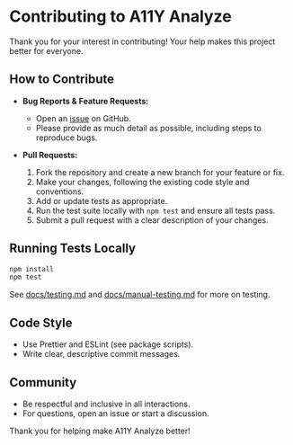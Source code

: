 # Contributing to A11Y Analyze

Thank you for your interest in contributing! Your help makes this project better for everyone.

## How to Contribute

- **Bug Reports & Feature Requests:**
  - Open an [issue](https://github.com/pclark/a11yanalyze/issues) on GitHub.
  - Please provide as much detail as possible, including steps to reproduce bugs.

- **Pull Requests:**
  1. Fork the repository and create a new branch for your feature or fix.
  2. Make your changes, following the existing code style and conventions.
  3. Add or update tests as appropriate.
  4. Run the test suite locally with `npm test` and ensure all tests pass.
  5. Submit a pull request with a clear description of your changes.

## Running Tests Locally

```sh
npm install
npm test
```

See [docs/testing.md](docs/testing.md) and [docs/manual-testing.md](docs/manual-testing.md) for more on testing.

## Code Style
- Use Prettier and ESLint (see package scripts).
- Write clear, descriptive commit messages.

## Community
- Be respectful and inclusive in all interactions.
- For questions, open an issue or start a discussion.

Thank you for helping make A11Y Analyze better! 